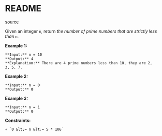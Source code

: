 # README #

[source](https://leetcode.com/problems/count-primes/)

Given an integer `n`, return *the number of prime numbers that are strictly less than* `n`.


**Example 1:**

```
**Input:** n = 10
**Output:** 4
**Explanation:** There are 4 prime numbers less than 10, they are 2, 3, 5, 7.

```


**Example 2:**

```
**Input:** n = 0
**Output:** 0

```


**Example 3:**

```
**Input:** n = 1
**Output:** 0

```



**Constraints:**


	+ `0 &lt;= n &lt;= 5 * 106`



